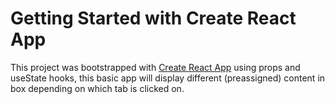 # Getting Started with Create React App

This project was bootstrapped with [Create React App](https://github.com/facebook/create-react-app) using props and useState hooks, this basic app will display different (preassigned) content in box depending on which tab is clicked on.
